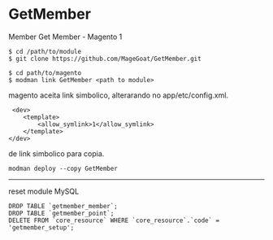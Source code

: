 # GetMember
Member Get Member - Magento 1


```
$ cd /path/to/module
$ git clone https://github.com/MageGoat/GetMember.git
```


```
$ cd path/to/magento
$ modman link GetMember <path to module>
```


magento aceita link simbolico, alterarando no app/etc/config.xml.
```
 <dev>
    <template>
        <allow_symlink>1</allow_symlink>
    </template>
</dev>
```


de link simbolico para copia.
```
modman deploy --copy GetMember
```

-------------------
reset module  MySQL
```
DROP TABLE `getmember_member`;
DROP TABLE `getmember_point`;
DELETE FROM `core_resource` WHERE `core_resource`.`code` = 'getmember_setup';
```
